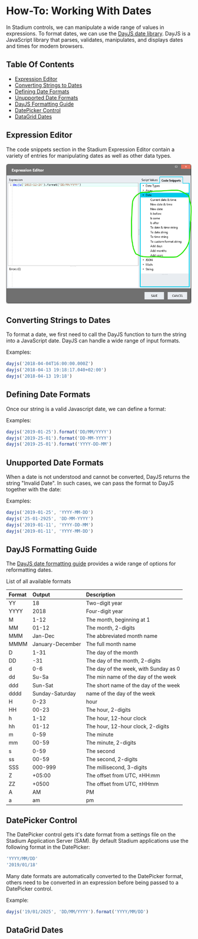 # How-To: Working With Dates <!-- omit in toc -->

In Stadium controls, we can manipulate a wide range of values in expressions. To format dates, we can use the [DayJS date library](https://day.js.org/en/). DayJS is a JavaScript library that parses, validates, manipulates, and displays dates and times for modern browsers. 

## Table Of Contents <!-- omit in toc -->
- [Expression Editor](#expression-editor)
- [Converting Strings to Dates](#converting-strings-to-dates)
- [Defining Date Formats](#defining-date-formats)
- [Unupported Date Formats](#unupported-date-formats)
- [DayJS Formatting Guide](#dayjs-formatting-guide)
- [DatePicker Control](#datepicker-control)
- [DataGrid Dates](#datagrid-dates)

## Expression Editor

The code snippets section in the Stadium Expression Editor contain a variety of entries for manipulating dates as well as other data types. 

![](images/ExpressionEditor.png)

## Converting Strings to Dates

To format a date, we first need to call the DayJS function to turn the string into a JavaScript date. DayJS can handle a wide range of input formats. 

Examples:
```javascript
dayjs('2018-04-04T16:00:00.000Z')
dayjs('2018-04-13 19:18:17.040+02:00')
dayjs('2018-04-13 19:18')
```

## Defining Date Formats

Once our string is a valid Javascript date, we can define a format: 

Examples:
```javascript
dayjs('2019-01-25').format('DD/MM/YYYY')
dayjs('2019-25-01').format('DD-MM-YYYY')
dayjs('2019-25-01').format('YYYY-DD-MM')
```

## Unupported Date Formats

When a date is not understood and cannot be converted, DayJS returns the string "Invalid Date". In such cases, we can pass the format to DayJS together with the date: 

Examples:
```javascript
dayjs('2019-01-25', 'YYYY-MM-DD')
dayjs('25-01-2925', 'DD-MM-YYYY')
dayjs('2019-01-11', 'YYYY-DD-MM')
dayjs('2019-01-11', 'YYYY-MM-DD')
```

## DayJS Formatting Guide

The [DayJS date formatting guide](https://day.js.org/docs/en/display/format#list-of-all-available-formats) provides a wide range of options for reformatting dates. 

List of all available formats

|Format |	Output |	Description|
| :--- | :------- | :------------ |
|YY |	18 |	Two-digit year|
|YYYY |	2018 |	Four-digit year|
|M |	1-12 |	The month, beginning at 1|
|MM |	01-12 |	The month, 2-digits|
|MMM |	Jan-Dec |	The abbreviated month name|
|MMMM |	January-December |	The full month name|
|D |	1-31 |	The day of the month|
|DD |	-31 |	The day of the month, 2-digits|
|d |	0-6 |	The day of the week, with Sunday as 0|
|dd |	Su-Sa |	The min name of the day of the week|
|ddd |	Sun-Sat |	The short name of the day of the week|
|dddd |	Sunday-Saturday |	 name of the day of the week|
|H |	0-23 |	 hour|
|HH |	00-23 |	The hour, 2-digits|
|h |	1-12 |	The hour, 12-hour clock|
|hh |	01-12 |	The hour, 12-hour clock, 2-digits|
|m |	0-59 |	The minute|
|mm |	00-59 |	The minute, 2-digits|
|s |	0-59 |	The second|
|ss |	00-59 |	The second, 2-digits|
|SSS |	000-999 |	The millisecond, 3-digits|
|Z |	+05:00 |	The offset from UTC, ±HH:mm|
|ZZ |	+0500 |	The offset from UTC, ±HHmm|
|A |	AM |	PM	|
|a |	am |	pm	|

## DatePicker Control

The DatePicker control gets it's date format from a settings file on the Stadium Application Server (SAM). By default Stadium applications use the following format in the DatePicker:

```javascript
'YYYY/MM/DD'
'2019/01/18'
```

Many date formats are automatically converted to the DatePicker format, others need to be converted in an expression before being passed to a DatePicker control. 

Example:
```javascript
dayjs('19/01/2025', 'DD/MM/YYYY').format('YYYY/MM/DD')
```

## DataGrid Dates

